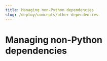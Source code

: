 ```yaml
---
title: Managing non-Python dependencies
slug: /deploy/concepts/other-dependencies
---
```


# Managing non-Python dependencies
